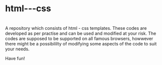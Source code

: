 # html---css
#
A repository which consists of html - css templates.
These codes are developed as per practise and can be used and modified at your risk.
The codes are supposed to be supported on all famous browsers,
howwever there might be a possibililty of modifying some aspects of the code to suit your needs.

Have fun!
